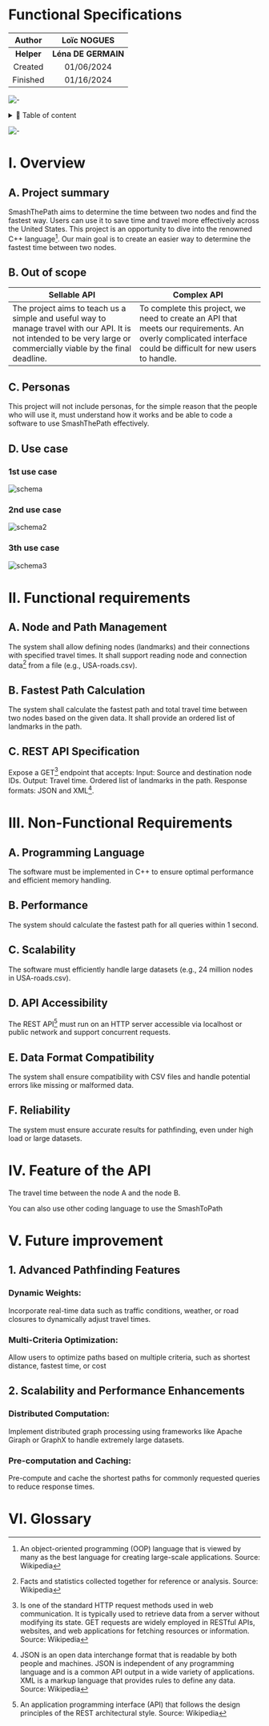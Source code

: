 # Functional Specifications

|Author|Loïc NOGUES|
|:-:|:-:|
|**Helper**|**Léna DE GERMAIN**|
|Created|01/06/2024|
|Finished|01/16/2024|

![-](https://raw.githubusercontent.com/andreasbm/readme/master/assets/lines/rainbow.png)


<details>
<summary>📖 Table of content</summary>


  - [I. Overview](#i-overview)
    - [A. Project summary](#a-project-summary)
    - [B. Out of Scope](#b-out-of-scope)
    - [C. Personas](#c-personas)
    - [D. Use case](#d-use-case)
  - [II. Functional requirements](#ii-functional-requirements)
      - [A. Node and Path Management](#a-node-and-path-management)
      - [B. Fastest Path Calculation](#b-fastest-path-calculation)
      - [C. REST API Specification](#c-rest-api-specification)
  - [III. Non-Functional Requirements](#iii-non-functional-requirements)
      - [A. Programming Language](#a-programming-language)
      - [B. Performance](#b-performance)
      - [C. Scalability](#c-scalability)
      - [D. API Accessibility](#d-api-accessibility)
      - [E. Data Format Compatibility](#e-data-format-compatibility)
      - [F. Reliability](#f-reliability)
  - [IV. Feature of the API](#iv-feature-of-the-api)
      - [1. Advanced Pathfinding Features](#1-advanced-pathfinding-features)
      - [2. Scalability and Performance Enhancements](#2-scalability-and-performance-enhancements)
      - [3. Multi-Language Support](#3-multi-language-support)
  - [V. Future improvement](#v-future-improvement)
  - [VI. Glossary](#vi-glossary)

</details>

![-](https://raw.githubusercontent.com/andreasbm/readme/master/assets/lines/rainbow.png)


# I. Overview

## A. Project summary

SmashThePath aims to determine the time between two nodes and find the fastest way. Users can use it to save time and travel more effectively across the United States. This project is an opportunity to dive into the renowned C++ language[^cpp]. Our main goal is to create an easier way to determine the fastest time between two nodes.

## B. Out of scope

|Sellable API|Complex API|
|-|-|
|The project aims to teach us a simple and useful way to manage travel with our API. It is not intended to be very large or commercially viable by the final deadline. |To complete this project, we need to create an API that meets our requirements. An overly complicated interface could be difficult for new users to handle.


## C. Personas
This project will not include personas, for the simple reason that the people who will use it, must understand how it works and be able to code a software to use SmashThePath effectively.

## D. Use case

### 1st use case
![schema](image/Schema.png)

### 2nd use case
![schema2](image/schema2.png)

### 3th use case
![schema3](image/schema3.png)

# II. Functional requirements
## A. Node and Path Management
The system shall allow defining nodes (landmarks) and their connections with specified travel times.
It shall support reading node and connection data[^data] from a file (e.g., USA-roads.csv).

## B. Fastest Path Calculation
The system shall calculate the fastest path and total travel time between two nodes based on the given data.
It shall provide an ordered list of landmarks in the path.

## C. REST API Specification
Expose a GET[^get] endpoint that accepts:
Input: Source and destination node IDs.
Output:
Travel time.
Ordered list of landmarks in the path.
Response formats: JSON and XML[^jsonxml].


# III. Non-Functional Requirements

## A. Programming Language
The software must be implemented in C++ to ensure optimal performance and efficient memory handling.

## B. Performance
The system should calculate the fastest path for all queries within 1 second.

## C. Scalability
The software must efficiently handle large datasets (e.g., 24 million nodes in USA-roads.csv).

## D. API Accessibility
The REST API[^restapi] must run on an HTTP server accessible via  localhost or public network and support concurrent requests.

## E. Data Format Compatibility
The system shall ensure compatibility with CSV files and handle potential errors like missing or malformed data.

## F. Reliability
The system must ensure accurate results for pathfinding, even under high load or large datasets.

# IV. Feature of the API
The travel time between the node A and the node B.

You can also use other coding language to use the SmashToPath


# V. Future improvement
## 1. Advanced Pathfinding Features
### Dynamic Weights:
Incorporate real-time data such as traffic conditions, weather, or road closures to dynamically adjust travel times.
### Multi-Criteria Optimization:
Allow users to optimize paths based on multiple criteria, such as shortest distance, fastest time, or cost

## 2. Scalability and Performance Enhancements
### Distributed Computation:
Implement distributed graph processing using frameworks like Apache Giraph or GraphX to handle extremely large datasets.
### Pre-computation and Caching:
Pre-compute and cache the shortest paths for commonly requested queries to reduce response times.

# VI. Glossary

[^data]: Facts and statistics collected together for reference or analysis. Source: Wikipedia

[^restapi]: An application programming interface (API) that follows the design principles of the REST architectural style. Source: Wikipedia 

[^cpp]: An object-oriented programming (OOP) language that is viewed by many as the best language for creating large-scale applications. Source: Wikipedia


[^jsonxml]: JSON is an open data interchange format that is readable by both people and machines. JSON is independent of any programming language and is a common API output in a wide variety of applications. XML is a markup language that provides rules to define any data. Source: Wikipedia

[^get]: Is one of the standard HTTP request methods used in web communication. It is typically used to retrieve data from a server without modifying its state. GET requests are widely employed in RESTful APIs, websites, and web applications for fetching resources or information. Source: Wikipedia
